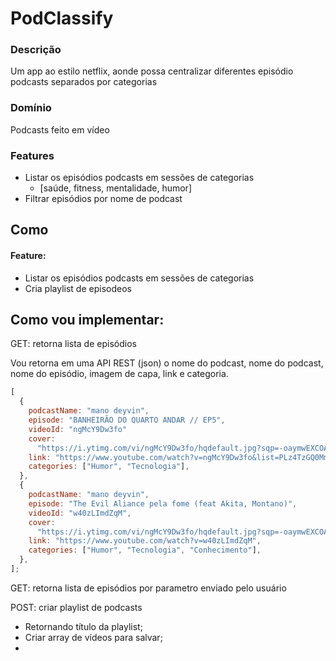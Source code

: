# PodClassify

### Descrição

Um app ao estilo netflix, aonde possa centralizar diferentes episódio podcasts separados por categorias

### Domínio

Podcasts feito em vídeo

### Features

- Listar os episódios podcasts em sessões de categorias
  - [saúde, fitness, mentalidade, humor]
- Filtrar episódios por nome de podcast

## Como

#### Feature:

- Listar os episódios podcasts em sessões de categorias
- Cria playlist de episodeos

## Como vou implementar:

GET: retorna lista de episódios

Vou retorna em uma API REST (json) o nome do podcast, nome do podcast,
nome do episódio, imagem de capa, link e categoria.

```js
[
  {
    podcastName: "mano deyvin",
    episode: "BANHEIRÃO DO QUARTO ANDAR // EP5",
    videoId: "ngMcY9Dw3fo"
    cover:
      "https://i.ytimg.com/vi/ngMcY9Dw3fo/hqdefault.jpg?sqp=-oaymwEXCOADEI4CSFryq4qpAwkIARUAAIhCGAE=&rs=AOn4CLC_I2X2Xn5w3yEoFl2p26MiTcKR-Q",
    link: "https://www.youtube.com/watch?v=ngMcY9Dw3fo&list=PLz4TzGQ0MmlKB2-8q2LT2xND3potFmuy5",
    categories: ["Humor", "Tecnologia"],
  },
  {
    podcastName: "mano deyvin",
    episode: "The Evil Aliance pela fome (feat Akita, Montano)",
    videoId: "w40zLImdZqM",
    cover:
      "https://i.ytimg.com/vi/ngMcY9Dw3fo/hqdefault.jpg?sqp=-oaymwEXCOADEI4CSFryq4qpAwkIARUAAIhCGAE=&rs=AOn4CLC_I2X2Xn5w3yEoFl2p26MiTcKR-Q",
    link: "https://www.youtube.com/watch?v=w40zLImdZqM",
    categories: ["Humor", "Tecnologia", "Conhecimento"],
  },
];
```

GET: retorna lista de episódios por parametro enviado pelo usuário


POST: criar playlist de podcasts
- Retornando título da playlist;
- Criar array de vídeos para salvar;
- 
